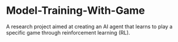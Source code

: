 # Model-Training-With-Game
A research project aimed at creating an AI agent that learns to play a specific game through reinforcement learning (RL).
